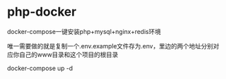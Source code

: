 # php-docker

docker-compose一键安装php+mysql+nginx+redis环境

唯一需要做的就是复制一个.env.example文件存为.env，里边的两个地址分别对应你自己的www目录和这个项目的根目录

docker-compose up -d
